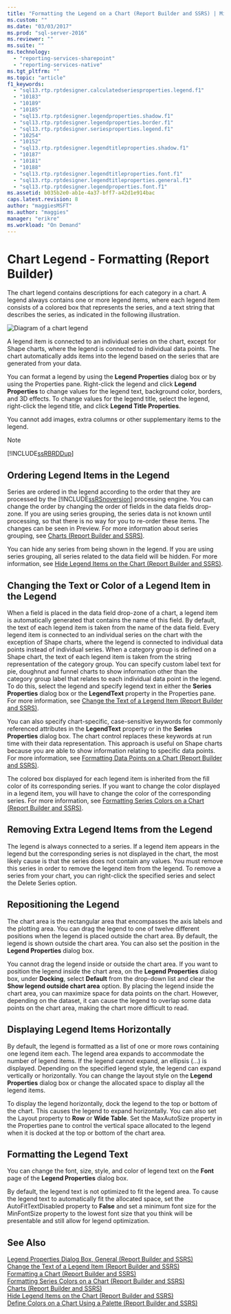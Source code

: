 ```yaml
---
title: "Formatting the Legend on a Chart (Report Builder and SSRS) | Microsoft Docs"
ms.custom: ""
ms.date: "03/03/2017"
ms.prod: "sql-server-2016"
ms.reviewer: ""
ms.suite: ""
ms.technology: 
  - "reporting-services-sharepoint"
  - "reporting-services-native"
ms.tgt_pltfrm: ""
ms.topic: "article"
f1_keywords: 
  - "sql13.rtp.rptdesigner.calculatedseriesproperties.legend.f1"
  - "10183"
  - "10189"
  - "10185"
  - "sql13.rtp.rptdesigner.legendproperties.shadow.f1"
  - "sql13.rtp.rptdesigner.legendproperties.border.f1"
  - "sql13.rtp.rptdesigner.seriesproperties.legend.f1"
  - "10254"
  - "10152"
  - "sql13.rtp.rptdesigner.legendtitleproperties.shadow.f1"
  - "10187"
  - "10181"
  - "10188"
  - "sql13.rtp.rptdesigner.legendtitleproperties.font.f1"
  - "sql13.rtp.rptdesigner.legendtitleproperties.general.f1"
  - "sql13.rtp.rptdesigner.legendproperties.font.f1"
ms.assetid: b035b2e0-ab1e-4a37-bff7-a42d1e914bac
caps.latest.revision: 8
author: "maggiesMSFT"
ms.author: "maggies"
manager: "erikre"
ms.workload: "On Demand"
---
```

# Chart Legend - Formatting (Report Builder)
  The chart legend contains descriptions for each category in a chart. A legend always contains one or more legend items, where each legend item consists of a colored box that represents the series, and a text string that describes the series, as indicated in the following illustration.  
  
 ![Diagram of a chart legend](../../reporting-services/report-design/media/rs-legenddiagram.gif "Diagram of a chart legend")  
  
 A legend item is connected to an individual series on the chart, except for Shape charts, where the legend is connected to individual data points. The chart automatically adds items into the legend based on the series that are generated from your data.  
  
 You can format a legend by using the **Legend Properties** dialog box or by using the Properties pane. Right-click the legend and click **Legend Properties** to change values for the legend text, background color, borders, and 3D effects. To change values for the legend title, select the legend, right-click the legend title, and click **Legend Title Properties**.  
  
 You cannot add images, extra columns or other supplementary items to the legend.  
  
> [!NOTE]  
>  [!INCLUDE[ssRBRDDup](../../includes/ssrbrddup-md.md)]  
  
## Ordering Legend Items in the Legend  
 Series are ordered in the legend according to the order that they are processed by the [!INCLUDE[ssRSnoversion](../../includes/ssrsnoversion-md.md)] processing engine. You can change the order by changing the order of fields in the data fields drop-zone. If you are using series grouping, the series data is not known until processing, so that there is no way for you to re-order these items. The changes can be seen in Preview. For more information about series grouping, see [Charts &#40;Report Builder and SSRS&#41;](../../reporting-services/report-design/charts-report-builder-and-ssrs.md).  
  
 You can hide any series from being shown in the legend. If you are using series grouping, all series related to the data field will be hidden. For more information, see [Hide Legend Items on the Chart &#40;Report Builder and SSRS&#41;](../../reporting-services/report-design/chart-legend-hide-items-report-builder.md).  
  
## Changing the Text or Color of a Legend Item in the Legend  
 When a field is placed in the data field drop-zone of a chart, a legend item is automatically generated that contains the name of this field. By default, the text of each legend item is taken from the name of the data field. Every legend item is connected to an individual series on the chart with the exception of Shape charts, where the legend is connected to individual data points instead of individual series. When a category group is defined on a Shape chart, the text of each legend item is taken from the string representation of the category group. You can specify custom label text for pie, doughnut and funnel charts to show information other than the category group label that relates to each individual data point in the legend. To do this, select the legend and specify legend text in either the **Series Properties** dialog box or the **LegendText** property in the Properties pane. For more information, see [Change the Text of a Legend Item &#40;Report Builder and SSRS&#41;](../../reporting-services/report-design/chart-legend-change-item-text-report-builder.md).  
  
 You can also specify chart-specific, case-sensitive keywords for commonly referenced attributes in the **LegendText** property or in the **Series Properties** dialog box. The chart control replaces these keywords at run time with their data representation. This approach is useful on Shape charts because you are able to show information relating to specific data points. For more information, see [Formatting Data Points on a Chart &#40;Report Builder and SSRS&#41;](../../reporting-services/report-design/formatting-data-points-on-a-chart-report-builder-and-ssrs.md).  
  
 The colored box displayed for each legend item is inherited from the fill color of its corresponding series. If you want to change the color displayed in a legend item, you will have to change the color of the corresponding series. For more information, see [Formatting Series Colors on a Chart &#40;Report Builder and SSRS&#41;](../../reporting-services/report-design/formatting-series-colors-on-a-chart-report-builder-and-ssrs.md).  
  
## Removing Extra Legend Items from the Legend  
 The legend is always connected to a series. If a legend item appears in the legend but the corresponding series is not displayed in the chart, the most likely cause is that the series does not contain any values. You must remove this series in order to remove the legend item from the legend. To remove a series from your chart, you can right-click the specified series and select the Delete Series option.  
  
## Repositioning the Legend  
 The chart area is the rectangular area that encompasses the axis labels and the plotting area. You can drag the legend to one of twelve different positions when the legend is placed outside the chart area. By default, the legend is shown outside the chart area. You can also set the position in the **Legend Properties** dialog box.  
  
 You cannot drag the legend inside or outside the chart area. If you want to position the legend inside the chart area, on the **Legend Properties** dialog box, under **Docking**, select **Default** from the drop-down list and clear the **Show legend outside chart area** option. By placing the legend inside the chart area, you can maximize space for data points on the chart. However, depending on the dataset, it can cause the legend to overlap some data points on the chart area, making the chart more difficult to read.  
  
## Displaying Legend Items Horizontally  
 By default, the legend is formatted as a list of one or more rows containing one legend item each. The legend area expands to accommodate the number of legend items. If the legend cannot expand, an ellipsis (…) is displayed. Depending on the specified legend style, the legend can expand vertically or horizontally. You can change the layout style on the **Legend Properties** dialog box or change the allocated space to display all the legend items.  
  
 To display the legend horizontally, dock the legend to the top or bottom of the chart. This causes the legend to expand horizontally. You can also set the Layout property to **Row** or **Wide Table**. Set the MaxAutoSize property in the Properties pane to control the vertical space allocated to the legend when it is docked at the top or bottom of the chart area.  
  
## Formatting the Legend Text  
 You can change the font, size, style, and color of legend text on the **Font** page of the **Legend Properties** dialog box.  
  
 By default, the legend text is not optimized to fit the legend area. To cause the legend text to automatically fit the allocated space, set the AutoFitTextDisabled property to **False** and set a minimum font size for the MinFontSize property to the lowest font size that you think will be presentable and still allow for legend optimization.  
  
## See Also  
 [Legend Properties Dialog Box, General &#40;Report Builder and SSRS&#41;](http://msdn.microsoft.com/library/db718f8f-f185-422f-871c-96f0749e5893)   
 [Change the Text of a Legend Item &#40;Report Builder and SSRS&#41;](../../reporting-services/report-design/chart-legend-change-item-text-report-builder.md)   
 [Formatting a Chart &#40;Report Builder and SSRS&#41;](../../reporting-services/report-design/formatting-a-chart-report-builder-and-ssrs.md)   
 [Formatting Series Colors on a Chart &#40;Report Builder and SSRS&#41;](../../reporting-services/report-design/formatting-series-colors-on-a-chart-report-builder-and-ssrs.md)   
 [Charts &#40;Report Builder and SSRS&#41;](../../reporting-services/report-design/charts-report-builder-and-ssrs.md)   
 [Hide Legend Items on the Chart &#40;Report Builder and SSRS&#41;](../../reporting-services/report-design/chart-legend-hide-items-report-builder.md)   
 [Define Colors on a Chart Using a Palette &#40;Report Builder and SSRS&#41;](../../reporting-services/report-design/define-colors-on-a-chart-using-a-palette-report-builder-and-ssrs.md)  
  
  
